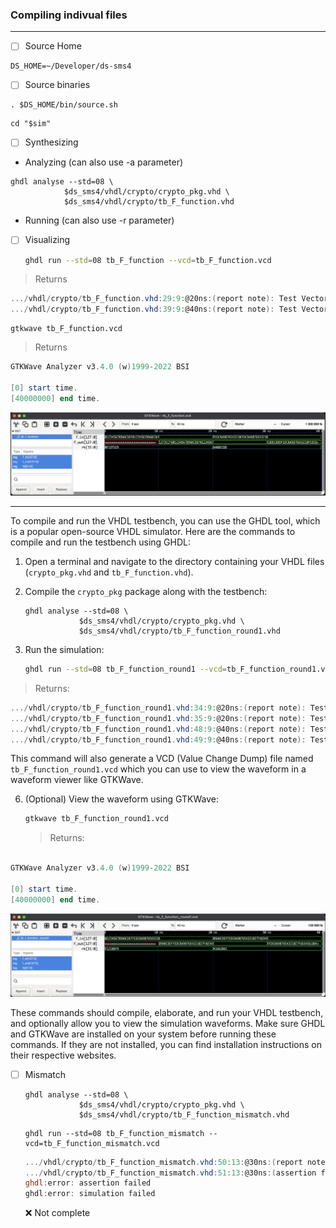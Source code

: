 
### Compiling indivual files

---

- [ ] Source Home

```
DS_HOME=~/Developer/ds-sms4
```

- [ ] Source binaries

```
. $DS_HOME/bin/source.sh
```

```
cd "$sim"
```



- [ ] Synthesizing

* Analyzing (can also use -a parameter)

```
ghdl analyse --std=08 \
            $ds_sms4/vhdl/crypto/crypto_pkg.vhd \
            $ds_sms4/vhdl/crypto/tb_F_function.vhd
```

* Running (can also use -r parameter)


- [ ] Visualizing

    ```sh
    ghdl run --std=08 tb_F_function --vcd=tb_F_function.vcd
    ```
> Returns
```powershell
.../vhdl/crypto/tb_F_function.vhd:29:9:@20ns:(report note): Test Vector 1: F_out = 89ABCDEF0123456789ABCDEF5659CAC8
.../vhdl/crypto/tb_F_function.vhd:39:9:@40ns:(report note): Test Vector 2: F_out = 76543210FEDCBA98765432102FD7A94F
```

```
gtkwave tb_F_function.vcd
```
> Returns
```powershell
GTKWave Analyzer v3.4.0 (w)1999-2022 BSI

[0] start time.
[40000000] end time.
```

<img src=images/tb_F_function_1.png width='' height='' > </img>

---

To compile and run the VHDL testbench, you can use the GHDL tool, which is a popular open-source VHDL simulator. Here are the commands to compile and run the testbench using GHDL:

1. Open a terminal and navigate to the directory containing your VHDL files (`crypto_pkg.vhd` and `tb_F_function.vhd`).

2. Compile the `crypto_pkg` package along with the testbench:

   ```
   ghdl analyse --std=08 \
               $ds_sms4/vhdl/crypto/crypto_pkg.vhd \
               $ds_sms4/vhdl/crypto/tb_F_function_round1.vhd
   ```

5. Run the simulation:
   ```sh
   ghdl run --std=08 tb_F_function_round1 --vcd=tb_F_function_round1.vcd
   ```
> Returns:
```powershell
.../vhdl/crypto/tb_F_function_round1.vhd:34:9:@20ns:(report note): Test Vector 1: F_in = 0123456789ABCDEFFEDCBA9876543210
.../vhdl/crypto/tb_F_function_round1.vhd:35:9:@20ns:(report note): Test Vector 1: F_out = 89ABCDEFFEDCBA987654321027FAD345
.../vhdl/crypto/tb_F_function_round1.vhd:48:9:@40ns:(report note): Test Vector 2: F_in = 89ABCDEFFEDCBA987654321027FAD345
.../vhdl/crypto/tb_F_function_round1.vhd:49:9:@40ns:(report note): Test Vector 2: F_out = FEDCBA987654321027FAD345A18B4CB2
```

   This command will also generate a VCD (Value Change Dump) file named `tb_F_function_round1.vcd` which you can use to view the waveform in a waveform viewer like GTKWave.

6. (Optional) View the waveform using GTKWave:
   ```sh
   gtkwave tb_F_function_round1.vcd
   ```
   >Returns:
```powershell

GTKWave Analyzer v3.4.0 (w)1999-2022 BSI

[0] start time.
[40000000] end time.
```

<img src=images/tb_F_function_round1.png width='' height='' > </img>


These commands should compile, elaborate, and run your VHDL testbench, and optionally allow you to view the simulation waveforms. Make sure GHDL and GTKWave are installed on your system before running these commands. If they are not installed, you can find installation instructions on their respective websites.

- [ ] Mismatch

   ```
   ghdl analyse --std=08 \
               $ds_sms4/vhdl/crypto/crypto_pkg.vhd \
               $ds_sms4/vhdl/crypto/tb_F_function_mismatch.vhd
   ```

   ```
   ghdl run --std=08 tb_F_function_mismatch --vcd=tb_F_function_mismatch.vcd
   ```
   > 
   ```powershell
   .../vhdl/crypto/tb_F_function_mismatch.vhd:50:13:@30ns:(report note): Test Vector : F_out = 89ABCDEF0123456789ABCDEF27FAD345
   .../vhdl/crypto/tb_F_function_mismatch.vhd:51:13:@30ns:(assertion failure): Mismatch in round 0
   ghdl:error: assertion failed
   ghdl:error: simulation failed
   ```

   :x: Not complete